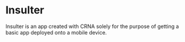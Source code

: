 # Insulter

Insulter is an app created with CRNA solely for the purpose of getting a basic app deployed onto a mobile device.
